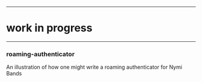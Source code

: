 -----------------------------------------------------------------------------------------
# work in progress
-----------------------------------------------------------------------------------------
### roaming-authenticator
An illustration of how one might write a roaming authenticator for Nymi Bands
